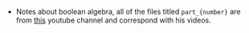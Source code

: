 - Notes about boolean algebra, all of the files titled `part_{number}` are from [this](https://www.youtube.com/c/ComputerScienceLessons) youtube channel and correspond with his videos. 

